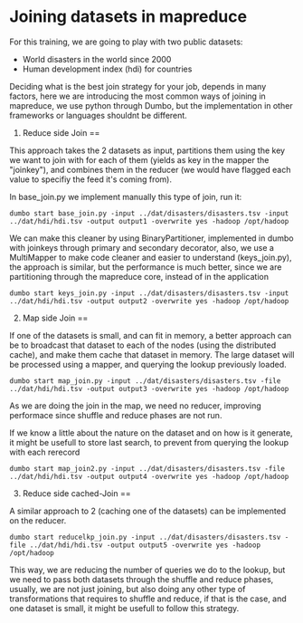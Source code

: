 Joining datasets in mapreduce
=

For this training, we are going to play with two public datasets:
* World disasters in the world since 2000
* Human development index (hdi) for countries

Deciding what is the best join strategy for your job, depends in many factors, here we are introducing the most common ways of joining in mapreduce, we use python through Dumbo, but the implementation in other frameworks or languages shouldnt be different.

1. Reduce side Join
==

This approach takes the 2 datasets as input, partitions them using the key we want to join with for each of them (yields as key in the mapper the "joinkey"), and combines them in the reducer (we would have flagged each value to specifiy the feed it's coming from).

In base_join.py we implement manually this type of join, run it:

```
dumbo start base_join.py -input ../dat/disasters/disasters.tsv -input ../dat/hdi/hdi.tsv -output output1 -overwrite yes -hadoop /opt/hadoop
```

We can make this cleaner by using BinaryPartitioner, implemented in dumbo with joinkeys through primary and secondary decorator, also, we use a MultiMapper to make code cleaner and easier to understand (keys_join.py), the approach is similar, but the performance is much better, since we are partitioning through the mapreduce core, instead of in the application


```
dumbo start keys_join.py -input ../dat/disasters/disasters.tsv -input ../dat/hdi/hdi.tsv -output output2 -overwrite yes -hadoop /opt/hadoop
```

2. Map side Join
==

If one of the datasets is small, and can fit in memory, a better approach can be to broadcast that dataset to each of the nodes (using the distributed cache), and make them cache that dataset in memory. The large dataset will be processed using a mapper, and querying the lookup previously loaded.

```
dumbo start map_join.py -input ../dat/disasters/disasters.tsv -file ../dat/hdi/hdi.tsv -output output3 -overwrite yes -hadoop /opt/hadoop
```

As we are doing the join in the map, we need no reducer, improving performace since shuffle and reduce phases are not run.

If we know a little about the nature on the dataset and on how is it generate, it might be usefull to store last search, to prevent from querying the lookup with each rerecord

```
dumbo start map_join2.py -input ../dat/disasters/disasters.tsv -file ../dat/hdi/hdi.tsv -output output4 -overwrite yes -hadoop /opt/hadoop
```

3. Reduce side cached-Join
==

A similar approach to 2 (caching one of the datasets) can be implemented on the reducer.

```
dumbo start reducelkp_join.py -input ../dat/disasters/disasters.tsv -file ../dat/hdi/hdi.tsv -output output5 -overwrite yes -hadoop /opt/hadoop
```

This way, we are reducing the number of queries we do to the lookup, but we need to pass both datasets through the shuffle and reduce phases, usually, we are not just joining, but also doing any other type of transformations that requires to shuffle and reduce, if that is the case, and one dataset is small, it might be usefull to follow this strategy.


